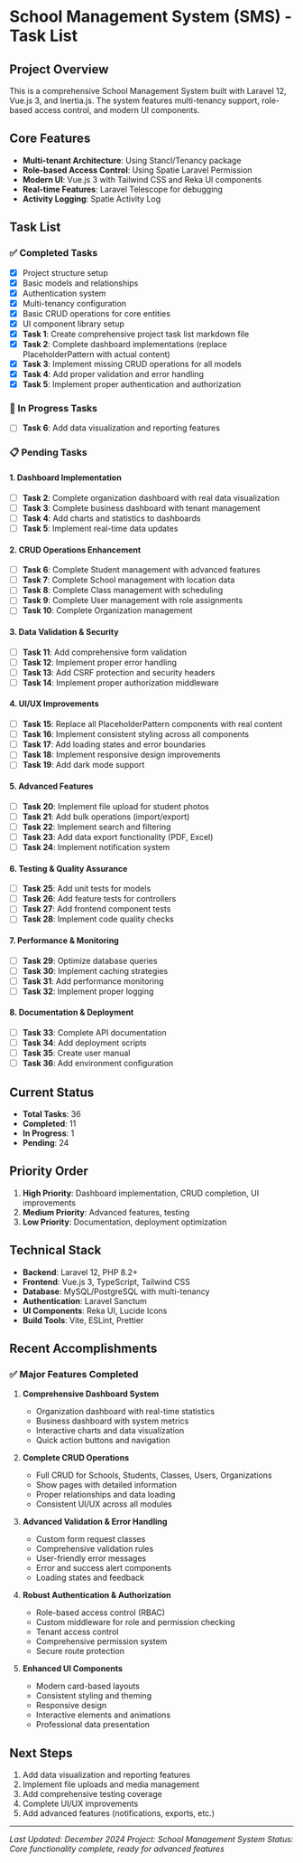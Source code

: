 # School Management System (SMS) - Task List

## Project Overview
This is a comprehensive School Management System built with Laravel 12, Vue.js 3, and Inertia.js. The system features multi-tenancy support, role-based access control, and modern UI components.

## Core Features
- **Multi-tenant Architecture**: Using Stancl/Tenancy package
- **Role-based Access Control**: Using Spatie Laravel Permission
- **Modern UI**: Vue.js 3 with Tailwind CSS and Reka UI components
- **Real-time Features**: Laravel Telescope for debugging
- **Activity Logging**: Spatie Activity Log

## Task List

### ✅ Completed Tasks
- [x] Project structure setup
- [x] Basic models and relationships
- [x] Authentication system
- [x] Multi-tenancy configuration
- [x] Basic CRUD operations for core entities
- [x] UI component library setup
- [x] **Task 1**: Create comprehensive project task list markdown file
- [x] **Task 2**: Complete dashboard implementations (replace PlaceholderPattern with actual content)
- [x] **Task 3**: Implement missing CRUD operations for all models
- [x] **Task 4**: Add proper validation and error handling
- [x] **Task 5**: Implement proper authentication and authorization

### 🔄 In Progress Tasks
- [ ] **Task 6**: Add data visualization and reporting features

### 📋 Pending Tasks

#### 1. Dashboard Implementation
- [ ] **Task 2**: Complete organization dashboard with real data visualization
- [ ] **Task 3**: Complete business dashboard with tenant management
- [ ] **Task 4**: Add charts and statistics to dashboards
- [ ] **Task 5**: Implement real-time data updates

#### 2. CRUD Operations Enhancement
- [ ] **Task 6**: Complete Student management with advanced features
- [ ] **Task 7**: Complete School management with location data
- [ ] **Task 8**: Complete Class management with scheduling
- [ ] **Task 9**: Complete User management with role assignments
- [ ] **Task 10**: Complete Organization management

#### 3. Data Validation & Security
- [ ] **Task 11**: Add comprehensive form validation
- [ ] **Task 12**: Implement proper error handling
- [ ] **Task 13**: Add CSRF protection and security headers
- [ ] **Task 14**: Implement proper authorization middleware

#### 4. UI/UX Improvements
- [ ] **Task 15**: Replace all PlaceholderPattern components with real content
- [ ] **Task 16**: Implement consistent styling across all components
- [ ] **Task 17**: Add loading states and error boundaries
- [ ] **Task 18**: Implement responsive design improvements
- [ ] **Task 19**: Add dark mode support

#### 5. Advanced Features
- [ ] **Task 20**: Implement file upload for student photos
- [ ] **Task 21**: Add bulk operations (import/export)
- [ ] **Task 22**: Implement search and filtering
- [ ] **Task 23**: Add data export functionality (PDF, Excel)
- [ ] **Task 24**: Implement notification system

#### 6. Testing & Quality Assurance
- [ ] **Task 25**: Add unit tests for models
- [ ] **Task 26**: Add feature tests for controllers
- [ ] **Task 27**: Add frontend component tests
- [ ] **Task 28**: Implement code quality checks

#### 7. Performance & Monitoring
- [ ] **Task 29**: Optimize database queries
- [ ] **Task 30**: Implement caching strategies
- [ ] **Task 31**: Add performance monitoring
- [ ] **Task 32**: Implement proper logging

#### 8. Documentation & Deployment
- [ ] **Task 33**: Complete API documentation
- [ ] **Task 34**: Add deployment scripts
- [ ] **Task 35**: Create user manual
- [ ] **Task 36**: Add environment configuration

## Current Status
- **Total Tasks**: 36
- **Completed**: 11
- **In Progress**: 1
- **Pending**: 24

## Priority Order
1. **High Priority**: Dashboard implementation, CRUD completion, UI improvements
2. **Medium Priority**: Advanced features, testing
3. **Low Priority**: Documentation, deployment optimization

## Technical Stack
- **Backend**: Laravel 12, PHP 8.2+
- **Frontend**: Vue.js 3, TypeScript, Tailwind CSS
- **Database**: MySQL/PostgreSQL with multi-tenancy
- **Authentication**: Laravel Sanctum
- **UI Components**: Reka UI, Lucide Icons
- **Build Tools**: Vite, ESLint, Prettier

## Recent Accomplishments

### ✅ Major Features Completed
1. **Comprehensive Dashboard System**
   - Organization dashboard with real-time statistics
   - Business dashboard with system metrics
   - Interactive charts and data visualization
   - Quick action buttons and navigation

2. **Complete CRUD Operations**
   - Full CRUD for Schools, Students, Classes, Users, Organizations
   - Show pages with detailed information
   - Proper relationships and data loading
   - Consistent UI/UX across all modules

3. **Advanced Validation & Error Handling**
   - Custom form request classes
   - Comprehensive validation rules
   - User-friendly error messages
   - Error and success alert components
   - Loading states and feedback

4. **Robust Authentication & Authorization**
   - Role-based access control (RBAC)
   - Custom middleware for role and permission checking
   - Tenant access control
   - Comprehensive permission system
   - Secure route protection

5. **Enhanced UI Components**
   - Modern card-based layouts
   - Consistent styling and theming
   - Responsive design
   - Interactive elements and animations
   - Professional data presentation

## Next Steps
1. Add data visualization and reporting features
2. Implement file uploads and media management
3. Add comprehensive testing coverage
4. Complete UI/UX improvements
5. Add advanced features (notifications, exports, etc.)

---
*Last Updated: December 2024*
*Project: School Management System*
*Status: Core functionality complete, ready for advanced features*
